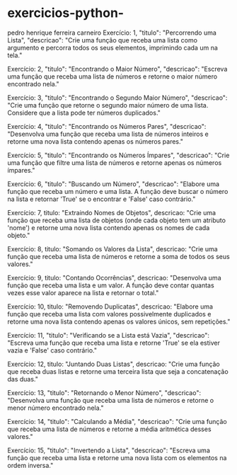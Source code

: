 # exercicios-python-
pedro henrique ferreira carneiro
Exercício: 1,
"titulo": "Percorrendo uma Lista",
"descricao": "Crie uma função que receba uma lista como argumento e percorra todos os seus elementos, imprimindo cada um na tela."

Exercício: 2,
"titulo": "Encontrando o Maior Número",
"descricao": "Escreva uma função que receba uma lista de números e retorne o maior número encontrado nela."

Exercício: 3,
"titulo": "Encontrando o Segundo Maior Número",
"descricao": "Crie uma função que retorne o segundo maior número de uma lista. Considere que a lista pode ter números duplicados."

Exercício: 4,
"titulo": "Encontrando os Números Pares",
"descricao": "Desenvolva uma função que receba uma lista de números inteiros e retorne uma nova lista contendo apenas os números pares."

Exercício: 5,
"titulo": "Encontrando os Números Ímpares",
"descricao": "Crie uma função que filtre uma lista de números e retorne apenas os números ímpares."

Exercício: 6,
"titulo": "Buscando um Número",
"descricao": "Elabore uma função que receba um número e uma lista. A função deve buscar o número na lista e retornar 'True' se o encontrar e 'False' caso contrário."

Exercício: 7,
titulo: "Extraindo Nomes de Objetos",
descricao: "Crie uma função que receba uma lista de objetos (onde cada objeto tem um atributo 'nome') e retorne uma nova lista contendo apenas os nomes de cada objeto."

Exercício: 8,
titulo: "Somando os Valores da Lista",
descricao: "Crie uma função que receba uma lista de números e retorne a soma de todos os seus valores."

Exercício: 9,
titulo: "Contando Ocorrências",
descricao: "Desenvolva uma função que receba uma lista e um valor. A função deve contar quantas vezes esse valor aparece na lista e retornar o total."

Exercício: 10,
titulo: "Removendo Duplicatas",
descricao: "Elabore uma função que receba uma lista com valores possivelmente duplicados e retorne uma nova lista contendo apenas os valores únicos, sem repetições."

Exercício: 11,
"titulo": "Verificando se a Lista está Vazia",
"descricao": "Escreva uma função que receba uma lista e retorne 'True' se ela estiver vazia e 'False' caso contrário."

Exercício: 12,
titulo: "Juntando Duas Listas",
descricao: "Crie uma função que receba duas listas e retorne uma terceira lista que seja a concatenação das duas."

Exercício: 13,
"titulo": "Retornando o Menor Número",
"descricao": "Desenvolva uma função que receba uma lista de números e retorne o menor número encontrado nela."

Exercício: 14,
"titulo": "Calculando a Média",
"descricao": "Crie uma função que receba uma lista de números e retorne a média aritmética desses valores."


Exercício: 15,
"titulo": "Invertendo a Lista",
"descricao": "Escreva uma função que receba uma lista e retorne uma nova lista com os elementos na ordem inversa."
